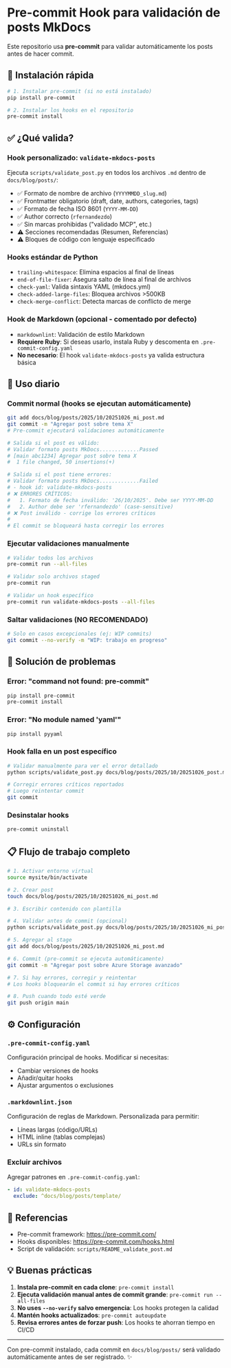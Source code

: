 # Pre-commit Hook para validación de posts MkDocs

Este repositorio usa **pre-commit** para validar automáticamente los posts antes de hacer commit.

## 🚀 Instalación rápida

```bash
# 1. Instalar pre-commit (si no está instalado)
pip install pre-commit

# 2. Instalar los hooks en el repositorio
pre-commit install
```

## ✅ ¿Qué valida?

### Hook personalizado: `validate-mkdocs-posts`
Ejecuta `scripts/validate_post.py` en todos los archivos `.md` dentro de `docs/blog/posts/`:

- ✅ Formato de nombre de archivo (`YYYYMMDD_slug.md`)
- ✅ Frontmatter obligatorio (draft, date, authors, categories, tags)
- ✅ Formato de fecha ISO 8601 (`YYYY-MM-DD`)
- ✅ Author correcto (`rfernandezdo`)
- ✅ Sin marcas prohibidas ("validado MCP", etc.)
- ⚠️ Secciones recomendadas (Resumen, Referencias)
- ⚠️ Bloques de código con lenguaje especificado

### Hooks estándar de Python
- `trailing-whitespace`: Elimina espacios al final de líneas
- `end-of-file-fixer`: Asegura salto de línea al final de archivos
- `check-yaml`: Valida sintaxis YAML (mkdocs.yml)
- `check-added-large-files`: Bloquea archivos >500KB
- `check-merge-conflict`: Detecta marcas de conflicto de merge

### Hook de Markdown (opcional - comentado por defecto)
- `markdownlint`: Validación de estilo Markdown
- **Requiere Ruby**: Si deseas usarlo, instala Ruby y descomenta en `.pre-commit-config.yaml`
- **No necesario**: El hook `validate-mkdocs-posts` ya valida estructura básica

## 🔄 Uso diario

### Commit normal (hooks se ejecutan automáticamente)
```bash
git add docs/blog/posts/2025/10/20251026_mi_post.md
git commit -m "Agregar post sobre tema X"
# Pre-commit ejecutará validaciones automáticamente

# Salida si el post es válido:
# Validar formato posts MkDocs.............Passed
# [main abc1234] Agregar post sobre tema X
#  1 file changed, 50 insertions(+)

# Salida si el post tiene errores:
# Validar formato posts MkDocs.............Failed
# - hook id: validate-mkdocs-posts
# ❌ ERRORES CRÍTICOS:
#   1. Formato de fecha inválido: '26/10/2025'. Debe ser YYYY-MM-DD
#   2. Author debe ser 'rfernandezdo' (case-sensitive)
# ❌ Post inválido - corrige los errores críticos
#
# El commit se bloqueará hasta corregir los errores
```

### Ejecutar validaciones manualmente
```bash
# Validar todos los archivos
pre-commit run --all-files

# Validar solo archivos staged
pre-commit run

# Validar un hook específico
pre-commit run validate-mkdocs-posts --all-files
```

### Saltar validaciones (NO RECOMENDADO)
```bash
# Solo en casos excepcionales (ej: WIP commits)
git commit --no-verify -m "WIP: trabajo en progreso"
```

## 🐛 Solución de problemas

### Error: "command not found: pre-commit"
```bash
pip install pre-commit
pre-commit install
```

### Error: "No module named 'yaml'"
```bash
pip install pyyaml
```

### Hook falla en un post específico
```bash
# Validar manualmente para ver el error detallado
python scripts/validate_post.py docs/blog/posts/2025/10/20251026_post.md

# Corregir errores críticos reportados
# Luego reintentar commit
git commit
```

### Desinstalar hooks
```bash
pre-commit uninstall
```

## 📋 Flujo de trabajo completo

```bash
# 1. Activar entorno virtual
source mysite/bin/activate

# 2. Crear post
touch docs/blog/posts/2025/10/20251026_mi_post.md

# 3. Escribir contenido con plantilla

# 4. Validar antes de commit (opcional)
python scripts/validate_post.py docs/blog/posts/2025/10/20251026_mi_post.md

# 5. Agregar al stage
git add docs/blog/posts/2025/10/20251026_mi_post.md

# 6. Commit (pre-commit se ejecuta automáticamente)
git commit -m "Agregar post sobre Azure Storage avanzado"

# 7. Si hay errores, corregir y reintentar
# Los hooks bloquearán el commit si hay errores críticos

# 8. Push cuando todo esté verde
git push origin main
```

## ⚙️ Configuración

### `.pre-commit-config.yaml`
Configuración principal de hooks. Modificar si necesitas:
- Cambiar versiones de hooks
- Añadir/quitar hooks
- Ajustar argumentos o exclusiones

### `.markdownlint.json`
Configuración de reglas de Markdown. Personalizada para permitir:
- Líneas largas (código/URLs)
- HTML inline (tablas complejas)
- URLs sin formato

### Excluir archivos
Agregar patrones en `.pre-commit-config.yaml`:
```yaml
- id: validate-mkdocs-posts
  exclude: ^docs/blog/posts/template/
```

## 🔗 Referencias

- Pre-commit framework: https://pre-commit.com/
- Hooks disponibles: https://pre-commit.com/hooks.html
- Script de validación: `scripts/README_validate_post.md`

## 💡 Buenas prácticas

1. **Instala pre-commit en cada clone**: `pre-commit install`
2. **Ejecuta validación manual antes de commit grande**: `pre-commit run --all-files`
3. **No uses `--no-verify` salvo emergencia**: Los hooks protegen la calidad
4. **Mantén hooks actualizados**: `pre-commit autoupdate`
5. **Revisa errores antes de forzar push**: Los hooks te ahorran tiempo en CI/CD

---

Con pre-commit instalado, cada commit en `docs/blog/posts/` será validado automáticamente antes de ser registrado. ✨
